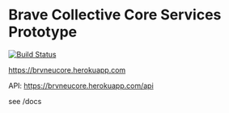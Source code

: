 # Brave Collective Core Services Prototype

[![Build Status](https://api.travis-ci.org/tkhamez/brvneucore.svg?branch=master)](https://travis-ci.org/tkhamez/brvneucore)

https://brvneucore.herokuapp.com

API: https://brvneucore.herokuapp.com/api

see /docs
